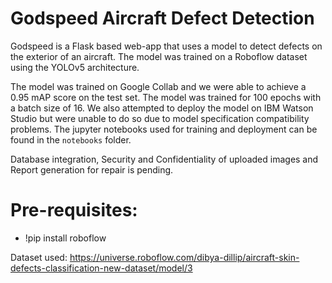 # Godspeed Aircraft Defect Detection

Godspeed is a Flask based web-app that uses a model to detect defects on the exterior of an aircraft. The model was trained on a Roboflow dataset using the YOLOv5 architecture.

The model was trained on Google Collab and we were able to achieve a 0.95 mAP score on the test set. The model was trained for 100 epochs with a batch size of 16. 
We also attempted to deploy the model on IBM Watson Studio but were unable to do so due to model specification compatibility problems. The jupyter notebooks used for training and deployment can be found in the `notebooks` folder.

Database integration, Security and Confidentiality of uploaded images and Report generation for repair is pending.

# Pre-requisites:
- !pip install roboflow

Dataset used: https://universe.roboflow.com/dibya-dillip/aircraft-skin-defects-classification-new-dataset/model/3

